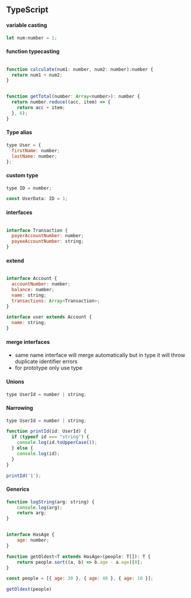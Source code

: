 ## TypeScript

#### variable  casting

```javascript
let num:number = 1;
```

#### function typecasting

```javascript

function calculate(num1: number, num2: number):number {
  return num1 + num2;
}

```


```javascript

function getTotal(number: Array<number>): number {
  return number.reduce((acc, item) => {
    return acc + item;
  }, 6);
}

```

#### Type alias

```javascript
type User = {
  firstName: number;
  lastName: number;
};
```

#### custom type

```javascript
type ID = number;

const UserData: ID = 1;
```

#### interfaces

```javascript

interface Transaction {
  payerAccountNumber: number;
  payeeAccountNumber: string;
}

```

#### extend

```javascript

interface Account {
  accountNumber: number;
  balance: number;
  name: string;
  transactions: Array<Transaction>;
}

interface user extends Account {
  name: string;
}

```

#### merge interfaces
- same name interface will merge automatically but in type it will throw duplicate identifier errors
- for prototype only use type 


#### Unions

```javascript
type UserId = number | string;
```
#### Narrowing

```javascript
type UserId = number | string;

function printId(id: UserId) {
  if (typeof id === "string") {
    console.log(id.toUpperCase());
  } else {
    console.log(id);
  }
}

printId('1');

```

#### Generics
```javascript
function logString(arg: string) {
    console.log(arg);
    return arg;
}
```

```javascript

interface HasAge {
    age: number;
}

function getOldest<T extends HasAge>(people: T[]): T {
    return people.sort((a, b) => b.age - a.age)[0];
}

const people = [{ age: 30 }, { age: 40 }, { age: 10 }];

getOldest(people)
```
